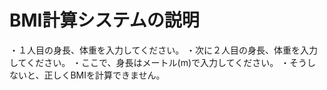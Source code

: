# BMI計算システムの説明


・１人目の身長、体重を入力してください。
・次に２人目の身長、体重を入力してください。
・ここで、身長はメートル(m)で入力してください。
・そうしないと、正しくBMIを計算できません。
